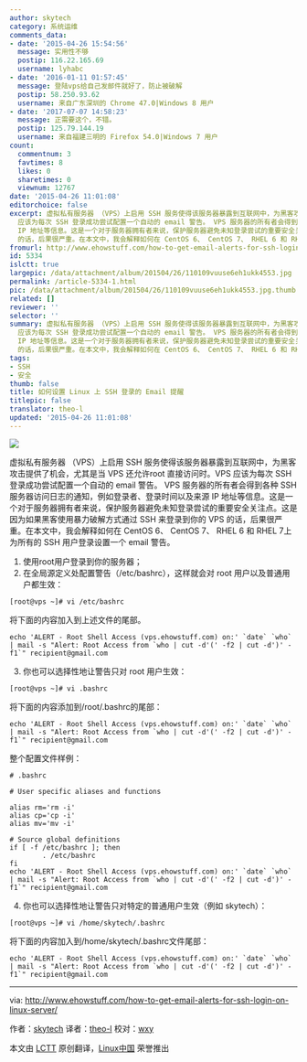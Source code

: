```yaml
---
author: skytech
category: 系统运维
comments_data:
- date: '2015-04-26 15:54:56'
  message: 实用性不够
  postip: 116.22.165.69
  username: lyhabc
- date: '2016-01-11 01:57:45'
  message: 登陆vps给自己发邮件就好了，防止被破解
  postip: 58.250.93.62
  username: 来自广东深圳的 Chrome 47.0|Windows 8 用户
- date: '2017-07-07 14:58:23'
  message: 正需要这个，不错。
  postip: 125.79.144.19
  username: 来自福建三明的 Firefox 54.0|Windows 7 用户
count:
  commentnum: 3
  favtimes: 8
  likes: 0
  sharetimes: 0
  viewnum: 12767
date: '2015-04-26 11:01:08'
editorchoice: false
excerpt: 虚拟私有服务器 （VPS）上启用 SSH 服务使得该服务器暴露到互联网中，为黑客攻击提供了机会，尤其是当 VPS 还允许root 直接访问时。VPS
  应该为每次 SSH 登录成功尝试配置一个自动的 email 警告。 VPS 服务器的所有者会得到各种 SSH 服务器访问日志的通知，例如登录者、登录时间以及来源
  IP 地址等信息。这是一个对于服务器拥有者来说，保护服务器避免未知登录尝试的重要安全关注点。这是因为如果黑客使用暴力破解方式通过 SSH 来登录到你的 VPS
  的话，后果很严重。在本文中，我会解释如何在 CentOS 6、 CentOS 7、 RHEL 6 和 RHEL 7上为所
fromurl: http://www.ehowstuff.com/how-to-get-email-alerts-for-ssh-login-on-linux-server/
id: 5334
islctt: true
largepic: /data/attachment/album/201504/26/110109vuuse6eh1ukk4553.jpg
permalink: /article-5334-1.html
pic: /data/attachment/album/201504/26/110109vuuse6eh1ukk4553.jpg.thumb.jpg
related: []
reviewer: ''
selector: ''
summary: 虚拟私有服务器 （VPS）上启用 SSH 服务使得该服务器暴露到互联网中，为黑客攻击提供了机会，尤其是当 VPS 还允许root 直接访问时。VPS
  应该为每次 SSH 登录成功尝试配置一个自动的 email 警告。 VPS 服务器的所有者会得到各种 SSH 服务器访问日志的通知，例如登录者、登录时间以及来源
  IP 地址等信息。这是一个对于服务器拥有者来说，保护服务器避免未知登录尝试的重要安全关注点。这是因为如果黑客使用暴力破解方式通过 SSH 来登录到你的 VPS
  的话，后果很严重。在本文中，我会解释如何在 CentOS 6、 CentOS 7、 RHEL 6 和 RHEL 7上为所
tags:
- SSH
- 安全
thumb: false
title: 如何设置 Linux 上 SSH 登录的 Email 提醒
titlepic: false
translator: theo-l
updated: '2015-04-26 11:01:08'
---
```


![](/data/attachment/album/201504/26/110109vuuse6eh1ukk4553.jpg)


虚拟私有服务器 （VPS）上启用 SSH 服务使得该服务器暴露到互联网中，为黑客攻击提供了机会，尤其是当 VPS 还允许root 直接访问时。VPS 应该为每次 SSH 登录成功尝试配置一个自动的 email 警告。 VPS 服务器的所有者会得到各种 SSH 服务器访问日志的通知，例如登录者、登录时间以及来源 IP 地址等信息。这是一个对于服务器拥有者来说，保护服务器避免未知登录尝试的重要安全关注点。这是因为如果黑客使用暴力破解方式通过 SSH 来登录到你的 VPS 的话，后果很严重。在本文中，我会解释如何在 CentOS 6、 CentOS 7、 RHEL 6 和 RHEL 7上为所有的 SSH 用户登录设置一个 email 警告。


1. 使用root用户登录到你的服务器；
2. 在全局源定义处配置警告（/etc/bashrc），这样就会对 root 用户以及普通用户都生效：



```
[root@vps ~]# vi /etc/bashrc

```

将下面的内容加入到上述文件的尾部。



```
echo 'ALERT - Root Shell Access (vps.ehowstuff.com) on:' `date` `who` | mail -s "Alert: Root Access from `who | cut -d'(' -f2 | cut -d')' -f1`" recipient@gmail.com

```
3. 你也可以选择性地让警告只对 root 用户生效：



```
[root@vps ~]# vi .bashrc

```

将下面的内容添加到/root/.bashrc的尾部：



```
echo 'ALERT - Root Shell Access (vps.ehowstuff.com) on:' `date` `who` | mail -s "Alert: Root Access from `who | cut -d'(' -f2 | cut -d')' -f1`" recipient@gmail.com

```

整个配置文件样例：



```
# .bashrc

# User specific aliases and functions

alias rm='rm -i'
alias cp='cp -i'
alias mv='mv -i'

# Source global definitions
if [ -f /etc/bashrc ]; then
        . /etc/bashrc
fi
echo 'ALERT - Root Shell Access (vps.ehowstuff.com) on:' `date` `who` | mail -s "Alert: Root Access from `who | cut -d'(' -f2 | cut -d')' -f1`" recipient@gmail.com

```
4. 你也可以选择性地让警告只对特定的普通用户生效（例如 skytech）：



```
[root@vps ~]# vi /home/skytech/.bashrc

```

将下面的内容加入到/home/skytech/.bashrc文件尾部：



```
echo 'ALERT - Root Shell Access (vps.ehowstuff.com) on:' `date` `who` | mail -s "Alert: Root Access from `who | cut -d'(' -f2 | cut -d')' -f1`" recipient@gmail.com

```



---


via: <http://www.ehowstuff.com/how-to-get-email-alerts-for-ssh-login-on-linux-server/>


作者：[skytech](http://www.ehowstuff.com/author/mhstar/) 译者：[theo-l](https://github.com/theo-l) 校对：[wxy](https://github.com/wxy)


本文由 [LCTT](https://github.com/LCTT/TranslateProject) 原创翻译，[Linux中国](http://linux.cn/) 荣誉推出